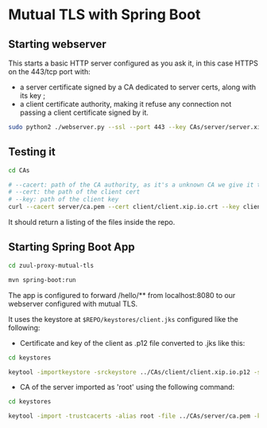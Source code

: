 # Mutual TLS with Spring Boot

## Starting webserver

This starts a basic HTTP server configured as you ask it, in this case HTTPS on the 443/tcp port with:

  * a server certificate signed by a CA dedicated to server certs, along with its key ;
  * a client certificate authority, making it refuse any connection not passing a client certificate signed by it.

```bash
sudo python2 ./webserver.py --ssl --port 443 --key CAs/server/server.xip.io.key --cert CAs/server/server.xip.io.crt --clientcerts CAs/client/ca.pem
```

## Testing it

```bash
cd CAs

# --cacert: path of the CA authority, as it's a unknown CA we give it to curl to recognize it
# --cert: the path of the client cert
# --key: path of the client key
curl --cacert server/ca.pem --cert client/client.xip.io.crt --key client/client.xip.io.key https://127.0.0.1.xip.io
```

It should return a listing of the files inside the repo.

## Starting Spring Boot App

```bash
cd zuul-proxy-mutual-tls

mvn spring-boot:run
```

The app is configured to forward /hello/** from localhost:8080 to our webserver configured with mutual TLS.

It uses the keystore at `$REPO/keystores/client.jks` 
configured like the following:

  * Certificate and key of the client as .p12 file converted to .jks like this:

```bash
cd keystores

keytool -importkeystore -srckeystore ../CAs/client/client.xip.io.p12 -srcstoretype PKCS12 -destkeystore client.jks -deststoretype JKS
```

  * CA of the server imported as 'root' using the following command:
```bash
cd keystores

keytool -import -trustcacerts -alias root -file ../CAs/server/ca.pem -keystore client.jks
```
